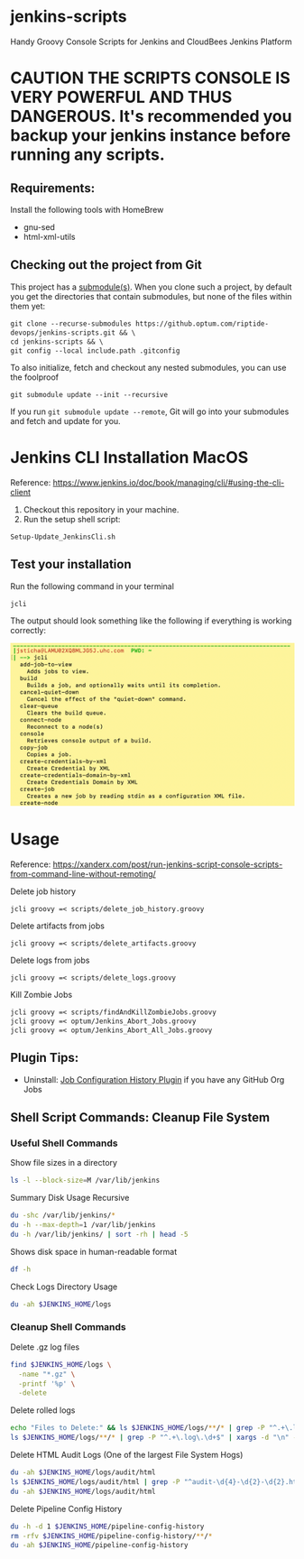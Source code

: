 # jenkins-scripts
Handy Groovy Console Scripts for Jenkins and CloudBees Jenkins Platform

# CAUTION THE SCRIPTS CONSOLE IS VERY POWERFUL AND THUS DANGEROUS. It's recommended you backup your jenkins instance before running any scripts.

## Requirements:
Install the following tools with HomeBrew
- gnu-sed
- html-xml-utils

## Checking out the project from Git
This project has a [submodule(s)](https://git-scm.com/book/en/v2/Git-Tools-Submodules). 
When you clone such a project, by default you get the directories that contain submodules, 
but none of the files within them yet:
```
git clone --recurse-submodules https://github.optum.com/riptide-devops/jenkins-scripts.git && \
cd jenkins-scripts && \
git config --local include.path .gitconfig
```
To also initialize, fetch and checkout any nested submodules, you can use the foolproof 
```
git submodule update --init --recursive
```
If you run `git submodule update --remote`, Git will go into your submodules and fetch and update for you.

# Jenkins CLI Installation MacOS
Reference: https://www.jenkins.io/doc/book/managing/cli/#using-the-cli-client
1. Checkout this repository in your machine. 
2. Run the setup shell script:
```
Setup-Update_JenkinsCli.sh
```

## Test your installation
Run the following command in your terminal
```
jcli
```
The output should look something like the following if everything is working correctly:

![Successful Installation](docs/images/2020-10-27_15-03-23.png)

# Usage
Reference: https://xanderx.com/post/run-jenkins-script-console-scripts-from-command-line-without-remoting/

Delete job history
```
jcli groovy =< scripts/delete_job_history.groovy
```
Delete artifacts from jobs
```
jcli groovy =< scripts/delete_artifacts.groovy
```
Delete logs from jobs
```
jcli groovy =< scripts/delete_logs.groovy
```

Kill Zombie Jobs

```
jcli groovy =< scripts/findAndKillZombieJobs.groovy
jcli groovy =< optum/Jenkins_Abort_Jobs.groovy
jcli groovy =< optum/Jenkins_Abort_All_Jobs.groovy
```

## Plugin Tips:

- Uninstall: [Job Configuration History Plugin](https://plugins.jenkins.io/jobConfigHistory) if you have any GitHub Org
  Jobs

## Shell Script Commands: Cleanup File System

### Useful Shell Commands

Show file sizes in a directory

```bash
ls -l --block-size=M /var/lib/jenkins
```

Summary Disk Usage Recursive

```bash
du -shc /var/lib/jenkins/*
du -h --max-depth=1 /var/lib/jenkins
du -h /var/lib/jenkins/ | sort -rh | head -5
```

Shows disk space in human-readable format

```bash
df -h
```
Check Logs Directory Usage

```bash
du -ah $JENKINS_HOME/logs
```

### Cleanup Shell Commands
Delete .gz log files

```bash
find $JENKINS_HOME/logs \
  -name "*.gz" \
  -printf '%p' \
  -delete
```

Delete rolled logs

```bash
echo "Files to Delete:" && ls $JENKINS_HOME/logs/**/* | grep -P "^.+\.log\.\d+$"
ls $JENKINS_HOME/logs/**/* | grep -P "^.+\.log\.\d+$" | xargs -d "\n" -I {} rm -v {}
```

Delete HTML Audit Logs (One of the largest File System Hogs)

```bash
du -ah $JENKINS_HOME/logs/audit/html
ls $JENKINS_HOME/logs/audit/html | grep -P "^audit-\d{4}-\d{2}-\d{2}.html$" | xargs -d "\n" -I {} rm -v {}
du -ah $JENKINS_HOME/logs/audit/html
```

Delete Pipeline Config History

```bash
du -h -d 1 $JENKINS_HOME/pipeline-config-history
rm -rfv $JENKINS_HOME/pipeline-config-history/**/*
du -ah $JENKINS_HOME/pipeline-config-history
```
